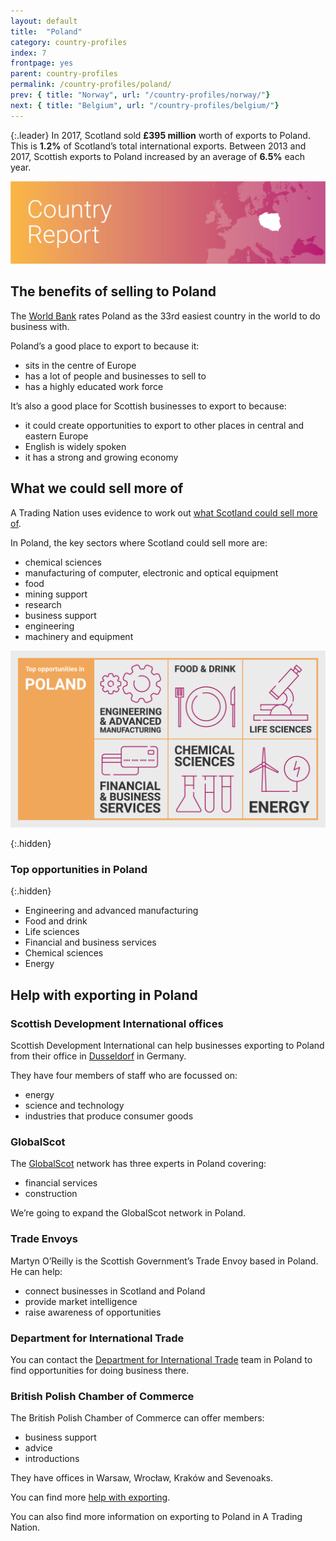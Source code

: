 ```yaml
---
layout: default
title:  "Poland"
category: country-profiles
index: 7
frontpage: yes
parent: country-profiles
permalink: /country-profiles/poland/
prev: { title: "Norway", url: "/country-profiles/norway/"}
next: { title: "Belgium", url: "/country-profiles/belgium/"}
---
```


{:.leader}
In 2017, Scotland sold **£395 million** worth of exports to Poland. This is **1.2%** of Scotland’s total international exports. Between 2013 and 2017, Scottish exports to Poland increased by an average of **6.5%** each year.

![An image of Poland outlined on a map](/assets/images/country_maps/07-Poland.png)

## The benefits of selling to Poland
The [World Bank](http://www.doingbusiness.org/en/rankings) rates Poland as the 33rd easiest country in the world to do business with.

Poland’s a good place to export to because it:

* sits in the centre of Europe
* has a lot of people and businesses to sell to
* has a highly educated work force

It’s also a good place for Scottish businesses to export to because:

* it could create opportunities to export to other places in central and eastern Europe
* English is widely spoken
* it has a strong and growing economy

## What we could sell more of
A Trading Nation uses evidence to work out [what Scotland could sell more of](https://tradingnation.mygov.scot/what-people-are-buying/).

In Poland, the key sectors where Scotland could sell more are:

* chemical sciences
* manufacturing of computer, electronic and optical equipment
* food
* mining support
* research
* business support
* engineering
* machinery and equipment

![An infographic of top opportunities in Poland](/assets/images/country_infographics/07-Poland-top-opportunities.png)

{:.hidden}
### Top opportunities in Poland

{:.hidden}
* Engineering and advanced manufacturing
* Food and drink
* Life sciences
* Financial and business services
* Chemical sciences
* Energy

## Help with exporting in Poland

### Scottish Development International offices
Scottish Development International can help businesses exporting to Poland from their office in [Dusseldorf](https://www.sdi.co.uk/about-sdi/global-offices/europe-middle-east-and-africa/germany-duesseldorf) in Germany.

They have four members of staff who are focussed on:

* energy
* science and technology
* industries that produce consumer goods


### GlobalScot
The [GlobalScot]([GlobalScot](https://www.globalscot.com/) ) network has three experts in Poland covering:

* financial services
* construction

We’re going to expand the GlobalScot network in Poland.

### Trade Envoys
Martyn O’Reilly is the Scottish Government’s Trade Envoy based in Poland. He can help:

* connect businesses in Scotland and Poland
* provide market intelligence
* raise awareness of opportunities

### Department for International Trade
You can contact the [Department for International Trade](https://www.gov.uk/government/organisations/department-for-international-trade) team in Poland to find opportunities for doing business there.

### British Polish Chamber of Commerce

The British Polish Chamber of Commerce can offer members:

* business support
* advice
* introductions

They have offices in Warsaw, Wrocław, Kraków and Sevenoaks.

You can find more [help with exporting](https://tradingnation.mygov.scot/help-for-businesses/).

You can also find more information on exporting to Poland in A Trading Nation.
